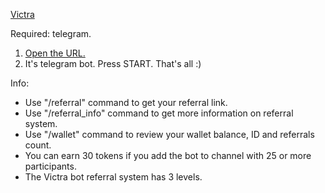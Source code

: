 [Victra](https://t.me/victrabot?start=164674875)

Required: telegram.

1. [Open the URL.](https://t.me/victrabot?start=164674875)
2. It's telegram bot. Press START. That's all :)

Info:
* Use "/referral" command to get your referral link.
* Use "/referral_info" command to get more information on referral system.
* Use "/wallet" command to review your wallet balance, ID and referrals count.
* You can earn 30 tokens if you add the bot to channel with 25 or more participants.
* The Victra bot referral system has 3 levels.

